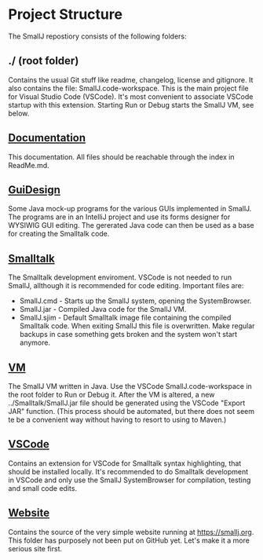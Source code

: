 

# Project Structure

The SmallJ repostiory consists of the following folders:

## ./ (root folder)
Contains the usual Git stuff like readme, changelog, license and gitignore.
It also contains the file: SmallJ.code-workspace.
This is the main project file for Visual Studio Code (VSCode).
It's most convenient to associate VSCode startup with this extension.
Starting Run or Debug starts the SmallJ VM, see below.

## [Documentation](/../README.md)
This documentation. All files should be reachable through the index in ReadMe.md.

## [GuiDesign](../GuiDesign/README.md)
Some Java mock-up programs for the various GUIs implemented in SmallJ.
The programs are in an IntelliJ project and use its forms designer for WYSIWIG GUI editing.
The gererated Java code can then be used as a base for creating the Smalltalk code.

## [Smalltalk](../Smalltalk)
The Smalltalk development enviroment.
VSCode is not needed to run SmallJ, allthough it is recommended for code editing.
Important files are:
- SmallJ.cmd - Starts up the SmallJ system, opening the SystemBrowser.
- SmallJ.jar - Compiled Java code for the SmallJ VM.
- SmallJ.sjim - Default Smalltalk image file containing the compiled Smalltalk code.
	When exiting SmallJ this file is overwritten.
	Make regular backups in case something gets broken and the system won't start anymore.

## [VM](../VM)
The SmallJ VM written in Java.
Use the VSCode SmallJ.code-workspace in the root folder to Run or Debug it.
After the VM is altered, a new ../Smalltalk/SmallJ.jar file should be generated
using the VSCode "Export JAR" function.
(This process should be automated, but there does not seem te be a convenient way without having to resort to using to Maven.)

## [VSCode](../VSCode/README.md)
Contains an extension for VSCode for Smalltalk syntax highlighting, that should be installed locally. It's recommended to do Smalltalk development in VSCode and only use the SmallJ SystemBrowser for compilation, testing and small code edits.


## [Website](../Website/Deploy/index.html)
Contains the source of the very simple website running at https://smallj.org.
This folder has purposely not been put on GitHub yet.
Let's make it a more serious site first.
